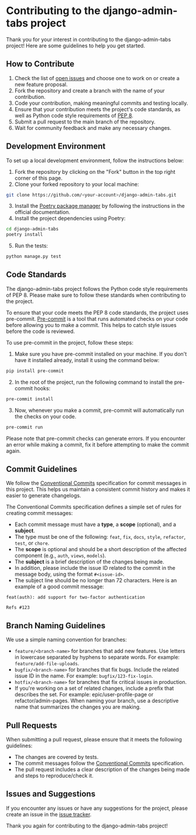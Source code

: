 # Contributing to the django-admin-tabs project

Thank you for your interest in contributing to the django-admin-tabs project! Here are some guidelines to help you get started.

## How to Contribute

1. Check the list of [open issues](https://github.com/valbertovc/django-admin-tabs/issues) and choose one to work on or create a new feature proposal.
2. Fork the repository and create a branch with the name of your contribution.
3. Code your contribution, making meaningful commits and testing locally.
4. Ensure that your contribution meets the project's code standards, as well as Python code style requirements of [PEP 8](https://peps.python.org/pep-0008/).
5. Submit a pull request to the main branch of the repository.
6. Wait for community feedback and make any necessary changes.

## Development Environment

To set up a local development environment, follow the instructions below:

1. Fork the repository by clicking on the "Fork" button in the top right corner of this page.
2. Clone your forked repository to your local machine:
```bash
git clone https://github.com/<your-account>/django-admin-tabs.git
```
3. Install the [Poetry package manager](https://python-poetry.org/docs/#installation) by following the instructions in the official documentation.
4. Install the project dependencies using Poetry:
```bash
cd django-admin-tabs
poetry install
```
5. Run the tests:
```bash
python manage.py test
```

## Code Standards

The django-admin-tabs project follows the Python code style requirements of PEP 8. Please make sure to follow these standards when contributing to the project.

To ensure that your code meets the PEP 8 code standards, the project uses pre-commit. [Pre-commit](https://pre-commit.com/) is a tool that runs automated checks on your code before allowing you to make a commit. This helps to catch style issues before the code is reviewed.

To use pre-commit in the project, follow these steps:

1. Make sure you have pre-commit installed on your machine. If you don't have it installed already, install it using the command below:

```bash
pip install pre-commit
```

2. In the root of the project, run the following command to install the pre-commit hooks:

```bash
pre-commit install
```

3. Now, whenever you make a commit, pre-commit will automatically run the checks on your code.

```bash
pre-commit run
```

Please note that pre-commit checks can generate errors. If you encounter an error while making a commit, fix it before attempting to make the commit again.

## Commit Guidelines
We follow the [Conventional Commits](https://www.conventionalcommits.org/en/v1.0.0/) specification for commit messages in this project. This helps us maintain a consistent commit history and makes it easier to generate changelogs.

The Conventional Commits specification defines a simple set of rules for creating commit messages:

* Each commit message must have a **type**, a **scope** (optional), and a **subject**.
* The type must be one of the following: `feat`, `fix`, `docs`, `style`, `refactor`, `test`, or `chore`.
* The **scope** is optional and should be a short description of the affected component (e.g., `auth`, `views`, `models`).
* The **subject** is a brief description of the changes being made.
* In addition, please include the issue ID related to the commit in the message body, using the format `#<issue-id>`. 
* The subject line should be no longer than 72 characters.
Here is an example of a good commit message:

```text
feat(auth): add support for two-factor authentication

Refs #123
```

## Branch Naming Guidelines

We use a simple naming convention for branches:

* `feature/<branch-name>` for branches that add new features. Use letters in lowercase separated by hyphens to separate words. For example: `feature/add-file-uploads`.
* `bugfix/<branch-name>` for branches that fix bugs. Include the related issue ID in the name. For example: `bugfix/123-fix-login`.
* `hotfix/<branch-name>` for branches that fix critical issues in production.
* If you're working on a set of related changes, include a prefix that describes the set. For example: epic/user-profile-page or refactor/admin-pages.
When naming your branch, use a descriptive name that summarizes the changes you are making.

## Pull Requests

When submitting a pull request, please ensure that it meets the following guidelines:

* The changes are covered by tests.
* The commit messages follow the [Conventional Commits](https://www.conventionalcommits.org/en/v1.0.0/) specification.
* The pull request includes a clear description of the changes being made and steps to reproduce/check it.

## Issues and Suggestions

If you encounter any issues or have any suggestions for the project, please create an issue in the [issue tracker](https://github.com/valbertovc/django-admin-tabs/issues).

Thank you again for contributing to the django-admin-tabs project!